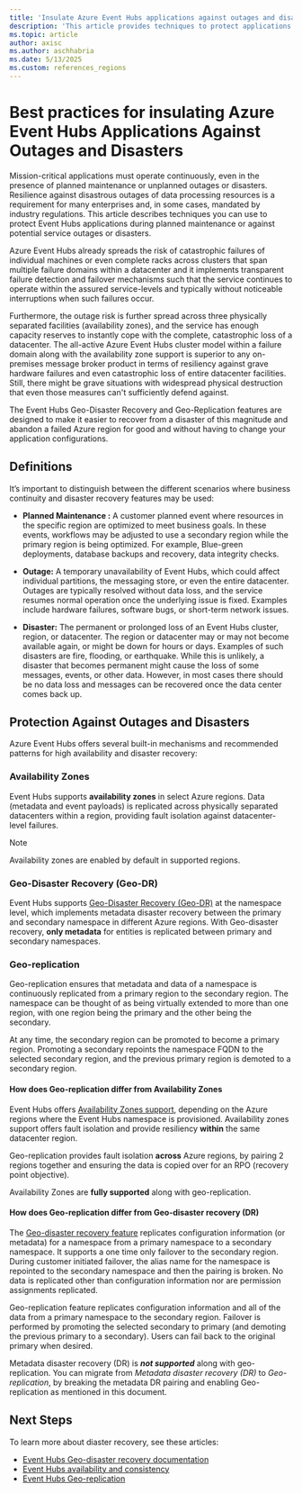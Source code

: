 ```yaml
---
title: 'Insulate Azure Event Hubs applications against outages and disasters'
description: 'This article provides techniques to protect applications during Azure Event Hubs planned maintenance or unplanned outage.'
ms.topic: article
author: axisc
ms.author: aschhabria
ms.date: 5/13/2025
ms.custom: references_regions
---
```


# Best practices for insulating Azure Event Hubs Applications Against Outages and Disasters

Mission-critical applications must operate continuously, even in the presence of planned maintenance or unplanned outages or disasters. Resilience against disastrous outages of data processing resources is a requirement for many enterprises and, in some cases, mandated by industry regulations. This article describes techniques you can use to protect Event Hubs applications during planned maintenance or against potential service outages or disasters.

Azure Event Hubs already spreads the risk of catastrophic failures of individual machines or even complete racks across clusters that span multiple failure domains within a datacenter and it implements transparent failure detection and failover mechanisms such that the service continues to operate within the assured service-levels and typically without noticeable interruptions when such failures occur.

Furthermore, the outage risk is further spread across three physically separated facilities (availability zones), and the service has enough capacity reserves to instantly cope with the complete, catastrophic loss of a datacenter. The all-active Azure Event Hubs cluster model within a failure domain along with the availability zone support is superior to any on-premises message broker product in terms of resiliency against grave hardware failures and even catastrophic loss of entire datacenter facilities. Still, there might be grave situations with widespread physical destruction that even those measures can't sufficiently defend against.

The Event Hubs Geo-Disaster Recovery and Geo-Replication features are designed to make it easier to recover from a disaster of this magnitude and abandon a failed Azure region for good and without having to change your application configurations.

## Definitions

It’s important to distinguish between the different scenarios where business continuity and disaster recovery features may be used:

- **Planned Maintenance :** A customer planned event where resources in the specific region are optimized to meet business goals. In these events, workflows may be adjusted to use a secondary region while the primary region is being optimized. For example, Blue-green deployments, database backups and recovery, data integrity checks.

- **Outage:** A temporary unavailability of Event Hubs, which could affect individual partitions, the messaging store, or even the entire datacenter. Outages are typically resolved without data loss, and the service resumes normal operation once the underlying issue is fixed. Examples include hardware failures, software bugs, or short-term network issues.

- **Disaster:** The permanent or prolonged loss of an Event Hubs cluster, region, or datacenter. The region or datacenter may or may not become available again, or might be down for hours or days. Examples of such disasters are fire, flooding, or earthquake. While this is unlikely, a disaster that becomes permanent might cause the loss of some messages, events, or other data. However, in most cases there should be no data loss and messages can be recovered once the data center comes back up.


## Protection Against Outages and Disasters

Azure Event Hubs offers several built-in mechanisms and recommended patterns for high availability and disaster recovery:

### Availability Zones

Event Hubs supports **availability zones** in select Azure regions. Data (metadata and event payloads) is replicated across physically separated datacenters within a region, providing fault isolation against datacenter-level failures.

> [!NOTE]
> Availability zones are enabled by default in supported regions.

### Geo-Disaster Recovery (Geo-DR)

Event Hubs supports [Geo-Disaster Recovery (Geo-DR)](event-hubs-geo-dr.md) at the namespace level, which implements metadata disaster recovery between the primary and secondary namespace in different Azure regions. With Geo-disaster recovery, **only metadata** for entities is replicated between primary and secondary namespaces.

### Geo-replication

Geo-replication ensures that metadata and data of a namespace is continuously replicated from a primary region to the secondary region. The namespace can be thought of as being virtually extended to more than one region, with one region being the primary and the other being the secondary.

At any time, the secondary region can be promoted to become a primary region. Promoting a secondary repoints the namespace FQDN to the selected secondary region, and the previous primary region is demoted to a secondary region.

#### How does Geo-replication differ from Availability Zones

Event Hubs offers [Availability Zones support](#availability-zones), depending on the Azure regions where the Event Hubs namespace is provisioned. Availability zones support offers fault isolation and provide resiliency **within** the same datacenter region.

Geo-replication provides fault isolation **across** Azure regions, by pairing 2 regions together and ensuring the data is copied over for an RPO (recovery point objective).

Availability Zones are **fully supported** along with geo-replication.

#### How does Geo-replication differ from Geo-disaster recovery (DR)

The [Geo-disaster recovery feature](#geo-disaster-recovery-geo-dr) replicates configuration information (or metadata) for a namespace from a primary namespace to a secondary namespace. It supports a one time only failover to the secondary region. During customer initiated failover, the alias name for the namespace is repointed to the secondary namespace and then the pairing is broken. No data is replicated other than configuration information nor are permission assignments replicated. 

Geo-replication feature replicates configuration information and all of the data from a primary namespace to the secondary region. Failover is performed by promoting the selected secondary to primary (and demoting the previous primary to a secondary). Users can fail back to the original primary when desired.

Metadata disaster recovery (DR) is ***not supported*** along with geo-replication. You can migrate from *Metadata disaster recovery (DR)* to *Geo-replication*, by breaking the metadata DR pairing and enabling Geo-replication as mentioned in this document.


## Next Steps

To learn more about diaster recovery, see these articles:

   * [Event Hubs Geo-disaster recovery documentation](event-hubs-geo-dr.md)
   * [Event Hubs availability and consistency](event-hubs-availability-and-consistency.md)
   * [Event Hubs Geo-replication](geo-replication.md)
